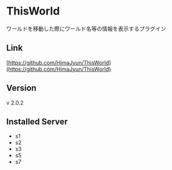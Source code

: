 # ThisWorld
ワールドを移動した際にワールド名等の情報を表示するプラグイン

## Link
[https://github.com/HimaJyun/ThisWorld](https://github.com/HimaJyun/ThisWorld)

## Version
v 2.0.2

## Installed Server
- s1
- s2
- s3
- s5
- s7
